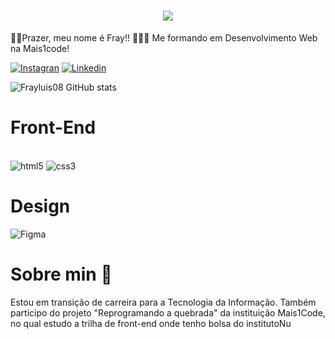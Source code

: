 <h1 align="center">
  <a href="https://git.io/typing-svg">
    <img src="https://readme-typing-svg.herokuapp.com/?lines=Olá!+Bem-Vindo(a)+👋;Sou+Fray+Luis;Dev+Front-End&=true&size=30">
  </a>
</h1>
🧑🏽Prazer, meu nome é Fray!!
👨🏽‍🎓 Me formando em Desenvolvimento Web na Mais1code!

[![Instagran](https://img.shields.io/badge/Instagram-E4405F?style=for-the-badge&logo=instagram&logoColor=white)](https://www.instagram.com/frayluis2931/)
[![Linkedin](https://img.shields.io/badge/LinkedIn-0077B5?style=for-the-badge&logo=linkedin&logoColor=white)](https://www.linkedin.com/in/fray-luis-03b7a621a/)

![Frayluis08 GitHub stats](https://github-readme-stats.vercel.app/api?username=frayluis08&show_icons=true&theme=tokyonight)

<h1>Front-End</h1>

<div style="display: inline_block"><br/>
  <img aling="center" alt="html5" src="https://img.shields.io/badge/HTML5-E34F26?style=for-the-badge&logo=html5&logoColor=white" />
  
  <img aling="center" alt="css3" src="https://img.shields.io/badge/CSS3-1572B6?style=for-the-badge&logo=css3&logoColor=white" />
   
 <h1>Design</h1>
  
  <img aling="center" alt="Figma" src="https://img.shields.io/badge/Figma-F24E1E?style=for-the-badge&logo=figma&logoColor=white" /><br>
  
<h1>Sobre min 🤯</h1>
   Estou em transição de carreira para a Tecnologia da Informação.
Também participo do projeto "Reprogramando a quebrada" da instituição Mais1Code, no qual estudo a trilha de front-end  onde tenho bolsa do institutoNu 

</div>

<br><br>
